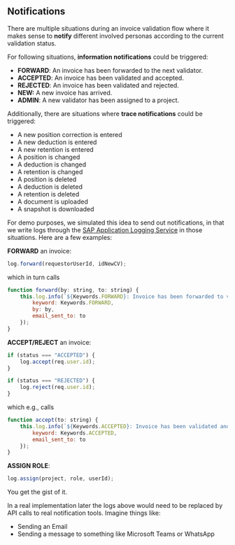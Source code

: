 ## Notifications

There are multiple situations during an invoice validation flow where it makes sense to **notify** different involved personas according to the current validation status.

For following situations, **information notifications** could be triggered:

- **FORWARD**: An invoice has been forwarded to the next validator.
- **ACCEPTED**: An invoice has been validated and accepted.
- **REJECTED**: An invoice has been validated and rejected.
- **NEW:** A new invoice has arrived.
- **ADMIN**: A new validator has been assigned to a project.

Additionally, there are situations where **trace notifications** could be triggered:

- A new position correction is entered
- A new deduction is entered
- A new retention is entered
- A position is changed
- A deduction is changed
- A retention is changed
- A position is deleted
- A deduction is deleted
- A retention is deleted
- A document is uploaded
- A snapshot is downloaded

For demo purposes, we simulated this idea to send out notifications, in that we write logs through the [SAP Application Logging Service](https://help.sap.com/docs/application-logging-service?locale=en-US)
in those situations. Here are a few examples:

**FORWARD** an invoice:
```js
log.forward(requestorUserId, idNewCV);
```
which in turn calls
```js
function forward(by: string, to: string) {
    this.log.info(`${Keywords.FORWARD}: Invoice has been forwarded to validate by ${by}. Email sent to ${to}`, {
        keyword: Keywords.FORWARD,
        by: by,
        email_sent_to: to
    });
}
```

**ACCEPT/REJECT** an invoice:
```js
if (status === "ACCEPTED") {
    log.accept(req.user.id);
}

if (status === "REJECTED") {
    log.reject(req.user.id);
}
```
which e.g., calls
```js
function accept(to: string) {
    this.log.info(`${Keywords.ACCEPTED}: Invoice has been validated and accepted. Email sent to ${to} to inform `, {
        keyword: Keywords.ACCEPTED,
        email_sent_to: to
    });
}
```

**ASSIGN ROLE**:
```js
log.assign(project, role, userId);
```
You get the gist of it.

In a real implementation later the logs above would need to be replaced by API calls to real notification tools. Imagine things like:
- Sending an Email
- Sending a message to something like Microsoft Teams or WhatsApp
